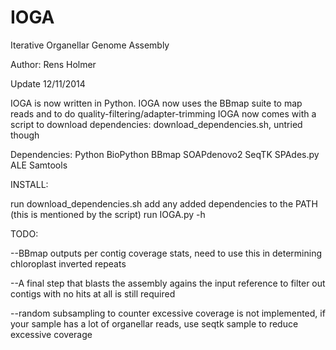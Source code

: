 IOGA
====

Iterative Organellar Genome Assembly

Author: Rens Holmer

Update 12/11/2014

IOGA is now written in Python.
IOGA now uses the BBmap suite to map reads and to do quality-filtering/adapter-trimming
IOGA now comes with a script to download dependencies: download_dependencies.sh, untried though

Dependencies:
Python
BioPython
BBmap
SOAPdenovo2
SeqTK
SPAdes.py
ALE
Samtools

INSTALL:

run download_dependencies.sh
add any added dependencies to the PATH (this is mentioned by the script)
run IOGA.py -h

TODO: 

  --BBmap outputs per contig coverage stats, need to use this in determining chloroplast inverted repeats
  
  --A final step that blasts the assembly agains the input reference to filter out contigs with no hits at all is still required
  
  --random subsampling to counter excessive coverage is not implemented, if your sample has a lot of organellar reads, use seqtk sample to reduce excessive coverage

